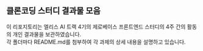 ## 클론코딩 스터디 결과물 모음
이 리포지토리는 엘리스 AI 트랙 4기의 제로베이스 프론트엔드 스터디의 4주 간의 활동의 개인 결과물을 보관하였습니다. <br>
각 폴더마다 README.md를 첨부하여 각 과제의 상세 내용을 설명하고 있습니다.
